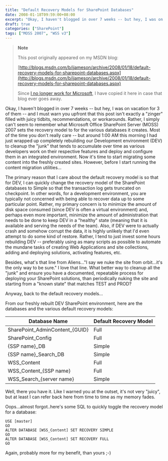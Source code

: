 ```yaml
---
title: "Default Recovery Models for SharePoint Databases"
date: 2008-01-18T09:59:00+08:00
excerpt: "Okay, I haven't blogged in over 7 weeks -- but hey, I was on vacation for 3 of them -- and I must warn you upfront that this post isn't exactly a \"zinger\" filled with juicy tidbits, recommendations, or workarounds. Rather, I simply can't seem to remember..."
draft: true
categories: ["SharePoint"]
tags: ["MOSS 2007", "WSS v3"]
---
```


> **Note**
>
> This post originally appeared on my MSDN blog:
>
> [http://blogs.msdn.com/b/jjameson/archive/2008/01/18/default-recovery-models-for-sharepoint-databases.aspx](http://blogs.msdn.com/b/jjameson/archive/2008/01/18/default-recovery-models-for-sharepoint-databases.aspx)
>
> Since
> [I no longer work for Microsoft](/blog/jjameson/2011/09/02/last-day-with-microsoft), I have copied it here in case that blog
> ever goes away.

Okay, I haven't blogged in over 7 weeks -- but hey, I was on vacation for 3 of  them -- and I must warn you upfront that this post isn't exactly a "zinger" filled  with juicy tidbits, recommendations, or workarounds. Rather, I simply can't seem  to remember what Microsoft Office SharePoint Server (MOSS) 2007 sets the recovery  model to for the various databases it creates. Most of the time you don't really  care -- but around 1:00 AM this morning I had just wrapped up completely rebuilding  our Development environment (DEV) to cleanup the "junk" that tends to accumulate  over time as various developers work on their respective features and deploy and  configure them in an integrated environment. Now it's time to start migrating some  content into the freshly created sites. However, before I start running the content  migration utilities...

The primary reason that I care about the default recovery model is so that for  DEV, I can quickly change the recovery model of the SharePoint databases to Simple  so that the transaction log gets truncated on checkpoint. In other words, for a  development environment, you are typically not concerned with being able to recover  data up to some particular point. Rather, my primary concern is to minimize the  amount of disk space consumed (since DEV is often a virtual environment) and, perhaps  even more important, minimize the amount of administration that needs to be done  to keep DEV in a "healthy" state (meaning that it is available and serving the needs  of the team). Also, if DEV were to actually crash and somehow corrupt the data,  it is highly unlikely that I'd even attempt to do some kind of restore. Rather,  I tend to just invest some hours rebuilding DEV -- preferably using as many scripts  as possible to automate the mundane tasks of creating Web Applications and site  collections, adding and deploying solutions, activating features, etc.

Besides, what's that line from Aliens..."I say we nuke the site from orbit...it's  the only way to be sure." I love that line. What better way to cleanup all the "junk"  and ensure you have a documented, repeatable process for deploying your SharePoint  solutions, than periodically nuking the site and starting from a "known state" that  matches TEST and PROD?

Anyway, back to the default recovery models...

From our freshly rebuilt DEV SharePoint environment, here are the databases and  the various default recovery models:

| Database Name | Default Recovery Model |
| --- | --- |
| SharePoint\_AdminContent\_{GUID} | Full |
| SharePoint\_Config | Full |
| {SSP name}\_DB | Simple |
| {SSP name}\_Search\_DB | Simple |
| WSS\_Content | Full |
| WSS\_Content\_{SSP name} | Full |
| WSS\_Search\_{server name} | Simple |

Well, there you have it. Like I warned you at the outset, it's not very "juicy",  but at least I can refer back here from time to time as my memory fades.

Oops...almost forgot..here's some SQL to quickly toggle the recovery model for  a database:

```
USE [master]
GO
ALTER DATABASE [WSS_Content] SET RECOVERY SIMPLE
GO
ALTER DATABASE [WSS_Content] SET RECOVERY FULL
GO
```

Again, probably more for my benefit, than yours ;-)

